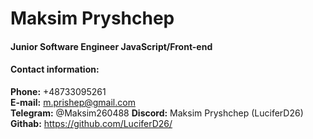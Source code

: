 # Maksim Pryshchep
#### Junior Software Engineer JavaScript/Front-end
#### Contact information:

**Phone:** +48733095261  
**E-mail:** m.prishep@gmail.com  
**Telegram:** @Maksim260488
**Discord:** Maksim Pryshchep (LuciferD26)
**Githab:** https://github.com/LuciferD26/